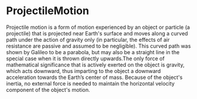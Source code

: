 # ProjectileMotion
Projectile motion is a form of motion experienced by an object or particle (a projectile) that is projected near Earth's surface and moves along a curved path under the action of gravity only (in particular, the effects of air resistance are passive and assumed to be negligible). This curved path was shown by Galileo to be a parabola, but may also be a straight line in the special case when it is thrown directly upwards.The only force of mathematical significance that is actively exerted on the object is gravity, which acts downward, thus imparting to the object a downward acceleration towards the Earth’s center of mass. Because of the object's inertia, no external force is needed to maintain the horizontal velocity component of the object's motion.
